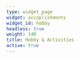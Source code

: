 ```yaml
---
type: widget_page
widget: accoplishments
widget_id: hobby
headless: true
weight: 140
title: Hobby & Activities
active: true
---
```

